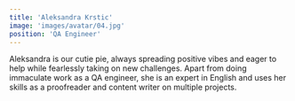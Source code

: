 ```yaml
---
title: 'Aleksandra Krstic'
image: 'images/avatar/04.jpg'
position: 'QA Engineer'
---
```


Aleksandra is our cutie pie, always spreading positive vibes and eager to help while fearlessly taking on new challenges. Apart from doing immaculate work as a QA engineer, she is an expert in English and uses her skills as a proofreader and content writer on multiple projects.
